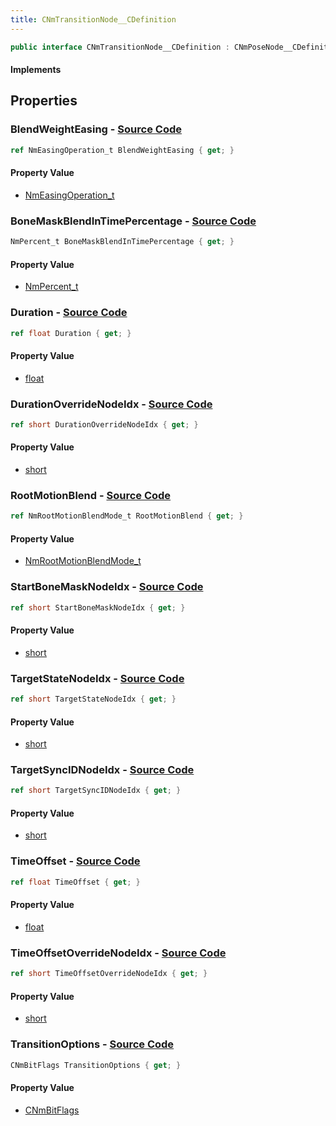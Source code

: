 ```yaml
---
title: CNmTransitionNode__CDefinition
---
```


```csharp
public interface CNmTransitionNode__CDefinition : CNmPoseNode__CDefinition, CNmGraphNode__CDefinition, ISchemaClass<CNmGraphNode__CDefinition>, ISchemaClass<CNmPoseNode__CDefinition>, ISchemaClass<CNmTransitionNode__CDefinition>, ISchemaField, ISchemaClass, INativeHandle
```

#### Implements

## Properties

### **BlendWeightEasing** - [Source Code](https://github.com/swiftly-solution/swiftlys2/blob/main/managed/src/SwiftlyS2.Generated/Schemas/Interfaces/CNmTransitionNode__CDefinition.cs#L34)

```csharp
ref NmEasingOperation_t BlendWeightEasing { get; }
```

#### Property Value

- [NmEasingOperation_t](/docs/api/shared/schemadefinitions/nmeasingoperation_t)

### **BoneMaskBlendInTimePercentage** - [Source Code](https://github.com/swiftly-solution/swiftlys2/blob/main/managed/src/SwiftlyS2.Generated/Schemas/Interfaces/CNmTransitionNode__CDefinition.cs#L26)

```csharp
NmPercent_t BoneMaskBlendInTimePercentage { get; }
```

#### Property Value

- [NmPercent_t](/docs/api/shared/schemadefinitions/nmpercent_t)

### **Duration** - [Source Code](https://github.com/swiftly-solution/swiftlys2/blob/main/managed/src/SwiftlyS2.Generated/Schemas/Interfaces/CNmTransitionNode__CDefinition.cs#L24)

```csharp
ref float Duration { get; }
```

#### Property Value

- [float](https://learn.microsoft.com/dotnet/api/system.single)

### **DurationOverrideNodeIdx** - [Source Code](https://github.com/swiftly-solution/swiftlys2/blob/main/managed/src/SwiftlyS2.Generated/Schemas/Interfaces/CNmTransitionNode__CDefinition.cs#L18)

```csharp
ref short DurationOverrideNodeIdx { get; }
```

#### Property Value

- [short](https://learn.microsoft.com/dotnet/api/system.int16)

### **RootMotionBlend** - [Source Code](https://github.com/swiftly-solution/swiftlys2/blob/main/managed/src/SwiftlyS2.Generated/Schemas/Interfaces/CNmTransitionNode__CDefinition.cs#L36)

```csharp
ref NmRootMotionBlendMode_t RootMotionBlend { get; }
```

#### Property Value

- [NmRootMotionBlendMode_t](/docs/api/shared/schemadefinitions/nmrootmotionblendmode_t)

### **StartBoneMaskNodeIdx** - [Source Code](https://github.com/swiftly-solution/swiftlys2/blob/main/managed/src/SwiftlyS2.Generated/Schemas/Interfaces/CNmTransitionNode__CDefinition.cs#L22)

```csharp
ref short StartBoneMaskNodeIdx { get; }
```

#### Property Value

- [short](https://learn.microsoft.com/dotnet/api/system.int16)

### **TargetStateNodeIdx** - [Source Code](https://github.com/swiftly-solution/swiftlys2/blob/main/managed/src/SwiftlyS2.Generated/Schemas/Interfaces/CNmTransitionNode__CDefinition.cs#L16)

```csharp
ref short TargetStateNodeIdx { get; }
```

#### Property Value

- [short](https://learn.microsoft.com/dotnet/api/system.int16)

### **TargetSyncIDNodeIdx** - [Source Code](https://github.com/swiftly-solution/swiftlys2/blob/main/managed/src/SwiftlyS2.Generated/Schemas/Interfaces/CNmTransitionNode__CDefinition.cs#L32)

```csharp
ref short TargetSyncIDNodeIdx { get; }
```

#### Property Value

- [short](https://learn.microsoft.com/dotnet/api/system.int16)

### **TimeOffset** - [Source Code](https://github.com/swiftly-solution/swiftlys2/blob/main/managed/src/SwiftlyS2.Generated/Schemas/Interfaces/CNmTransitionNode__CDefinition.cs#L28)

```csharp
ref float TimeOffset { get; }
```

#### Property Value

- [float](https://learn.microsoft.com/dotnet/api/system.single)

### **TimeOffsetOverrideNodeIdx** - [Source Code](https://github.com/swiftly-solution/swiftlys2/blob/main/managed/src/SwiftlyS2.Generated/Schemas/Interfaces/CNmTransitionNode__CDefinition.cs#L20)

```csharp
ref short TimeOffsetOverrideNodeIdx { get; }
```

#### Property Value

- [short](https://learn.microsoft.com/dotnet/api/system.int16)

### **TransitionOptions** - [Source Code](https://github.com/swiftly-solution/swiftlys2/blob/main/managed/src/SwiftlyS2.Generated/Schemas/Interfaces/CNmTransitionNode__CDefinition.cs#L30)

```csharp
CNmBitFlags TransitionOptions { get; }
```

#### Property Value

- [CNmBitFlags](/docs/api/shared/schemadefinitions/cnmbitflags)


